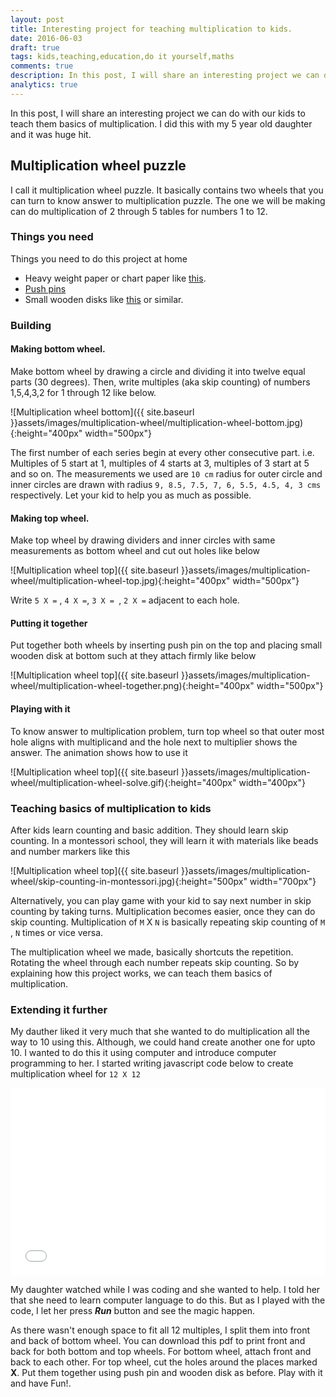 ```yaml
---
layout: post
title: Interesting project for teaching multiplication to kids.
date: 2016-06-03
draft: true
tags: kids,teaching,education,do it yourself,maths 
comments: true
description: In this post, I will share an interesting project we can do with our kids to teach them basics of multiplication. I did this with my 5 year old daughter and it was huge hit.
analytics: true
---
```


In this post, I will share an interesting project we can do with our kids to teach them basics of multiplication. I did this with my 5 year old daughter and it was huge hit.
<br>

## Multiplication wheel puzzle

I call it multiplication wheel puzzle. It basically contains two wheels that you can turn to know answer to multiplication puzzle. The one we will be making can do multiplication of 2 through 5 tables for numbers 1 to 12. 

### Things you need

Things you need to do this project at home

+ Heavy weight paper or chart paper like [this](http://www.target.com/p/kid-made-modern-heavy-weight-mixed-paper-pad/-/A-14028530).
+ [Push pins](https://www.google.com/search?q=push+pins#q=push+pins&tbm=shop) 
+ Small wooden disks like [this](http://www.michaels.com/wooden-doll-bases-by-artminds/10352596.html?productsource=PDPZ1) or similar.

### Building

#### Making bottom wheel.

Make bottom wheel by drawing a circle and dividing it into twelve equal parts (30 degrees). Then, write multiples (aka skip counting) of numbers 1,5,4,3,2 for 1 through 12 like below.

![Multiplication wheel bottom]({{ site.baseurl }}assets/images/multiplication-wheel/multiplication-wheel-bottom.jpg){:height="400px" width="500px"}

The first number of each series begin at every other consecutive part. i.e. Multiples of 5 start at 1, multiples of 4 starts at 3, multiples of 3 start at 5 and so on. The measurements we used are `10 cm` radius for outer circle and inner circles are drawn with radius `9, 8.5, 7.5, 7, 6, 5.5, 4.5, 4, 3 cms` respectively. Let your kid to help you as much as possible. 

#### Making top wheel.

Make top wheel by drawing dividers and inner circles with same measurements as bottom wheel and cut out holes like below

![Multiplication wheel top]({{ site.baseurl }}assets/images/multiplication-wheel/multiplication-wheel-top.jpg){:height="400px" width="500px"}

Write `5 X =` , `4 X =`, `3 X = `, `2 X =` adjacent to each hole.

#### Putting it together

Put together both wheels by inserting push pin on the top and placing small wooden disk at bottom such at they attach firmly like below

![Multiplication wheel top]({{ site.baseurl }}assets/images/multiplication-wheel/multiplication-wheel-together.png){:height="400px" width="500px"}

#### Playing with it

To know answer to multiplication problem, turn top wheel so that outer most hole aligns with multiplicand and the hole next to multiplier shows the answer. The animation shows how to use it

![Multiplication wheel top]({{ site.baseurl }}assets/images/multiplication-wheel/multiplication-wheel-solve.gif){:height="400px" width="400px"}

### Teaching basics of multiplication to kids

After kids learn counting and basic addition. They should learn skip counting. In a montessori school, they will learn it with materials like beads and number markers like this

![Multiplication wheel top]({{ site.baseurl }}assets/images/multiplication-wheel/skip-counting-in-montessori.jpg){:height="500px" width="700px"}

Alternatively, you can play game with your kid to say next number in skip counting by taking turns. 
Multiplication becomes easier, once they can do skip counting. Multiplication of `M` X `N` is basically repeating skip counting of `M` , `N` times or vice versa. 

The multiplication wheel we made, basically shortcuts the repetition. Rotating the wheel through each number repeats skip counting. So by explaining how this project works, we can teach them basics of multiplication.

### Extending it further

My dauther liked it very much that she wanted to do multiplication all the way to 10 using this. Although, we could hand create another one for upto 10. I wanted to do this it using computer and introduce computer programming to her. I started writing javascript code below to create multiplication wheel for `12 X 12`

<iframe width="100%" height="300" src="//jsfiddle.net/erajasekar/z9tvfdqc/28/embedded/" allowfullscreen="allowfullscreen" frameborder="0"></iframe>

My daughter watched while I was coding and she wanted to help. I told her that she need to learn computer language to do this. But as I played with the code, I let her press ***Run*** button and see the magic happen.

As there wasn't enough space to fit all 12 multiples, I split them into front and back of bottom wheel. You can download this pdf to print front and back for both bottom and top wheels. For bottom wheel, attach front and back to each other. For top wheel, cut the holes around the places marked **X**. Put them together using push pin and wooden disk as before. Play with it and have Fun!.

